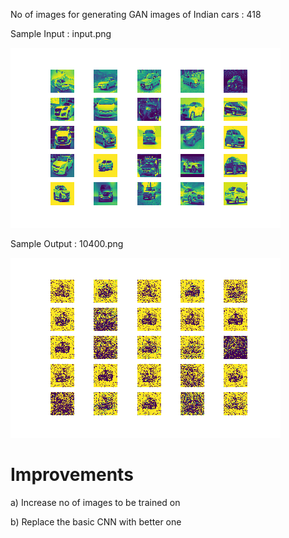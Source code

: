 No of images for generating GAN images of Indian cars : 418


Sample Input : input.png

![Sample Input](./input.png)



Sample Output : 10400.png

![Sample Output](./10400.png)



Improvements
=====================

a) Increase no of images to be trained on


b) Replace the basic CNN with better one
